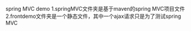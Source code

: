 spring MVC demo
1.springMVC文件夹是基于maven的spring MVC项目文件
2.frontdemo文件夹是一个静态文件，其中一个ajax请求只是为了测试spring MVC
